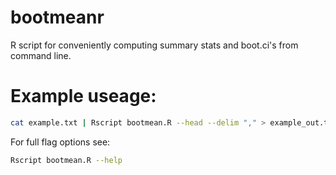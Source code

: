 # bootmeanr
R script for conveniently computing summary stats and boot.ci's from command line.

# Example useage:
```sh
cat example.txt | Rscript bootmean.R --head --delim "," > example_out.txt
```

For full flag options see:
```sh
Rscript bootmean.R --help
```
